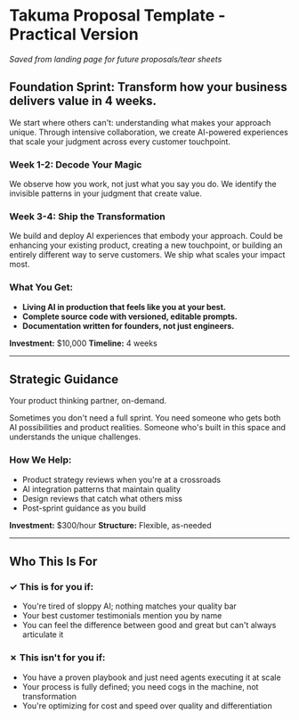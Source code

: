 # Takuma Proposal Template - Practical Version
*Saved from landing page for future proposals/tear sheets*

## Foundation Sprint: Transform how your business delivers value in 4 weeks.

We start where others can't: understanding what makes your approach unique. Through intensive collaboration, we create AI-powered experiences that scale your judgment across every customer touchpoint.

### Week 1-2: Decode Your Magic
We observe how you work, not just what you say you do. We identify the invisible patterns in your judgment that create value.

### Week 3-4: Ship the Transformation
We build and deploy AI experiences that embody your approach. Could be enhancing your existing product, creating a new touchpoint, or building an entirely different way to serve customers. We ship what scales your impact most.

### What You Get:
- **Living AI in production that feels like you at your best.**
- **Complete source code with versioned, editable prompts.**
- **Documentation written for founders, not just engineers.**

**Investment:** $10,000
**Timeline:** 4 weeks

---

## Strategic Guidance

Your product thinking partner, on-demand.

Sometimes you don't need a full sprint. You need someone who gets both AI possibilities and product realities. Someone who's built in this space and understands the unique challenges.

### How We Help:
- Product strategy reviews when you're at a crossroads
- AI integration patterns that maintain quality
- Design reviews that catch what others miss
- Post-sprint guidance as you build

**Investment:** $300/hour
**Structure:** Flexible, as-needed

---

## Who This Is For

### ✓ This is for you if:
- You're tired of sloppy AI; nothing matches your quality bar
- Your best customer testimonials mention you by name
- You can feel the difference between good and great but can't always articulate it

### ✗ This isn't for you if:
- You have a proven playbook and just need agents executing it at scale
- Your process is fully defined; you need cogs in the machine, not transformation
- You're optimizing for cost and speed over quality and differentiation